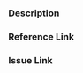 <!-- 내용 (필수) -->
### Description

<!-- 참고한 레퍼런스 링크 (선택) -->
### Reference Link

<!-- 이슈 링크 (선택) -->
### Issue Link
